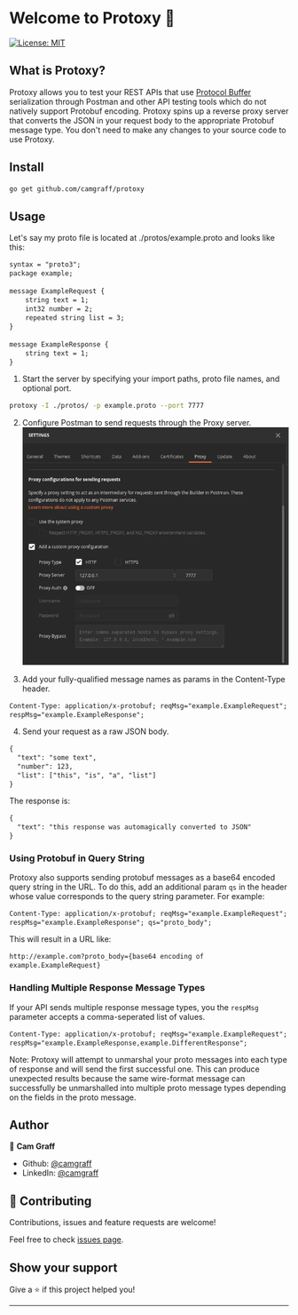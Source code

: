 # Welcome to Protoxy 👋
[![License: MIT](https://img.shields.io/badge/License-MIT-yellow.svg)](#)

## What is Protoxy?
Protoxy allows you to test your REST APIs that use [Protocol Buffer](https://developers.google.com/protocol-buffers) serialization through Postman and other API testing tools which do not natively support Protobuf encoding. Protoxy spins up a reverse proxy server that converts the JSON in your request body to the appropriate Protobuf message type. You don't need to make any changes to your source code to use Protoxy.

## Install

```sh
go get github.com/camgraff/protoxy
```

## Usage
Let's say my proto file is located at ./protos/example.proto and looks like this:
```
syntax = "proto3";
package example;

message ExampleRequest {
    string text = 1;
    int32 number = 2;
    repeated string list = 3;
}

message ExampleResponse {
    string text = 1;
}

```

1. Start the server by specifying your import paths, proto file names, and optional port.
```sh
protoxy -I ./protos/ -p example.proto --port 7777
```

2. Configure Postman to send requests through the Proxy server.
![Postman proxy config](https://raw.githubusercontent.com/camgraff/protoxy/master/media/postman-config.png)

3. Add your fully-qualified message names as params in the Content-Type header.
```
Content-Type: application/x-protobuf; reqMsg="example.ExampleRequest"; respMsg="example.ExampleResponse";
```

4. Send your request as a raw JSON body.
```
{
  "text": "some text",
  "number": 123,
  "list": ["this", "is", "a", "list"]
}
```

The response is:
```
{
  "text": "this response was automagically converted to JSON"
}
```

### Using Protobuf in Query String

Protoxy also supports sending protobuf messages as a base64 encoded query string in the URL. To do this, add an additional param `qs` in the header whose value corresponds to the query string parameter. For example:
```
Content-Type: application/x-protobuf; reqMsg="example.ExampleRequest"; respMsg="example.ExampleResponse"; qs="proto_body";
```
This will result in a URL like:
```
http://example.com?proto_body={base64 encoding of example.ExampleRequest}
```

### Handling Multiple Response Message Types
If your API sends multiple response message types, you the `respMsg` parameter accepts a comma-seperated list of values.
```
Content-Type: application/x-protobuf; reqMsg="example.ExampleRequest"; respMsg="example.ExampleResponse,example.DifferentResponse";
```
Note: Protoxy will attempt to unmarshal your proto messages into each type of response and will send the first successful one. This can produce unexpected results because the same wire-format message can successfully be unmarshalled into multiple proto message types depending on the fields in the proto message.


## Author

👤 **Cam Graff**

* Github: [@camgraff](https://github.com/camgraff)
* LinkedIn: [@camgraff](https://linkedin.com/in/camgraff)

## 🤝 Contributing

Contributions, issues and feature requests are welcome!

Feel free to check [issues page](https://github.com/camgraff/protoxy/issues). 

## Show your support

Give a ⭐️ if this project helped you!


***
